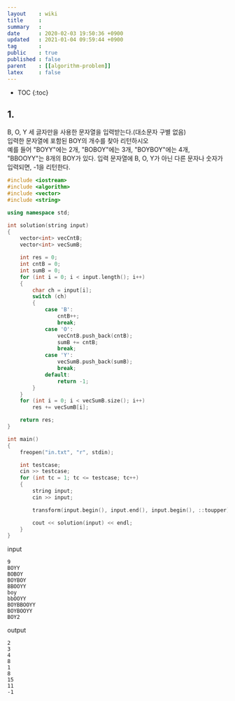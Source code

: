 ```yaml
---
layout    : wiki
title     : 
summary   : 
date      : 2020-02-03 19:50:36 +0900
updated   : 2021-01-04 09:59:44 +0900
tag       : 
public    : true
published : false
parent    : [[algorithm-problem]]
latex     : false
---
```

* TOC
{:toc}

## 1.

B, O, Y 세 글자만을 사용한 문자열을 입력받는다.(대소문자 구별 없음)  
입력한 문자열에 포함된 BOY의 개수를 찾아 리턴하시오  
예를 들어 "BOYY"에는 2개, "BOBOY"에는 3개, "BOYBOY"에는 4개, "BBOOYY"는 8개의 BOY가 있다.
입력 문자열에 B, O, Y가 아닌 다른 문자나 숫자가 입력되면, -1을 리턴한다.

```cpp
#include <iostream>
#include <algorithm>
#include <vector>
#include <string>

using namespace std;

int solution(string input)
{
	vector<int> vecCntB;
	vector<int> vecSumB;

	int res = 0;
	int cntB = 0;
	int sumB = 0;
	for (int i = 0; i < input.length(); i++)
	{
		char ch = input[i];
		switch (ch)
		{
			case 'B':
				cntB++;
				break;
			case 'O':
				vecCntB.push_back(cntB);
				sumB += cntB;
				break;
			case 'Y':
				vecSumB.push_back(sumB);
				break;
			default:
				return -1;
		}
	}
	for (int i = 0; i < vecSumB.size(); i++)
		res += vecSumB[i];

	return res;
}

int main()
{
	freopen("in.txt", "r", stdin);

	int testcase;
	cin >> testcase;
	for (int tc = 1; tc <= testcase; tc++)
	{
		string input;
		cin >> input;

		transform(input.begin(), input.end(), input.begin(), ::toupper);

		cout << solution(input) << endl;
	}
}
```

input
```
9
BOYY
BOBOY
BOYBOY
BBOOYY
boy
bbOOYY
BOYBBOOYY
BOYBOOYY
BOY2
```

output
```
2
3
4
8
1
8
15
11
-1
```
